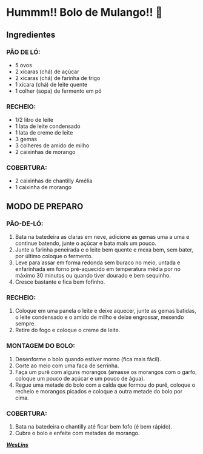 # Hummm!! Bolo de Mulango!! :cake:

## Ingredientes

### PÃO DE LÓ:

- 5 ovos
- 2 xícaras (chá) de açúcar
- 2 xícaras (chá) de farinha de trigo
- 1 xícara (chá) de leite quente
- 1 colher (sopa) de fermento em pó

### RECHEIO:

- 1/2 litro de leite
- 1 lata de leite condensado
- 1 lata de creme de leite
- 3 gemas
- 3 colheres de amido de milho
- 2 caixinhas de morango

### COBERTURA:

- 2 caixinhas de chantilly Amélia
- 1 caixinha de morango

## MODO DE PREPARO

### PÃO-DE-LÓ:

1. Bata na batedeira as claras em neve, adicione as gemas uma a uma e continue batendo, junte o açúcar e bata mais um pouco.
2. Junte a farinha peneirada e o leite bem quente e mexa bem, sem bater, por último coloque o fermento.
3. Leve para assar em forma redonda sem buraco no meio, untada e enfarinhada em forno pré-aquecido em temperatura média por no máximo 30 minutos ou quando tiver dourado e bem sequinho.
4. Cresce bastante e fica bem fofinho.

### RECHEIO:

1. Coloque em uma panela o leite e deixe aquecer, junte as gemas batidas, o leite condensado e o amido de milho e deixe engrossar, mexendo sempre.
2. Retire do fogo e coloque o creme de leite.

### MONTAGEM DO BOLO:

1. Desenforme o bolo quando estiver morno (fica mais fácil).
2. Corte ao meio com uma faca de serrinha.
3. Faça um purê com alguns morangos (amasse os morangos com o garfo, coloque um pouco de açúcar e um pouco de água).
4. Regue uma metade do bolo com a calda que formou do purê, coloque o recheio e morangos picados e coloque a outra metade do bolo por cima.

### COBERTURA:

1. Bata na batedeira o chantilly até ficar bem fofo (é bem rápido).
2. Cubra o bolo e enfeite com metades de morango.



[***WesLins***](https://github.com/weslins22)

